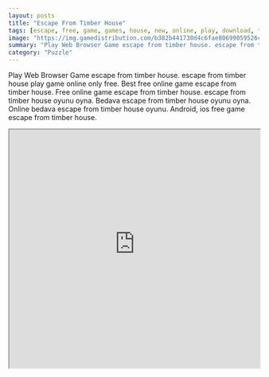 ```yaml
---
layout: posts
title: "Escape From Timber House"
tags: [escape, free, game, games, house, new, online, play, download, timber, free, online, games, oyna, game, free, games, play, play, games]
image: "https://img.gamedistribution.com/b382b441730d4c6fae80699059526cac.jpg"
summary: "Play Web Browser Game escape from timber house. escape from timber house play game online only free. Best free online game escape from timber house. Free online game escape from timber house. escape from timber house oyunu oyna. Bedava escape from timber house oyunu oyna. Online bedava escape from timber house oyunu. Android, ios free game escape from timber house."
category: "Puzzle"
---
```


Play Web Browser Game escape from timber house. escape from timber house play game online only free. Best free online game escape from timber house. Free online game escape from timber house. escape from timber house oyunu oyna. Bedava escape from timber house oyunu oyna. Online bedava escape from timber house oyunu. Android, ios free game escape from timber house.

<iframe width="100%" height="480px;" src="https://flash.gamedistribution.com?game=b382b441730d4c6fae80699059526cac"></iframe>